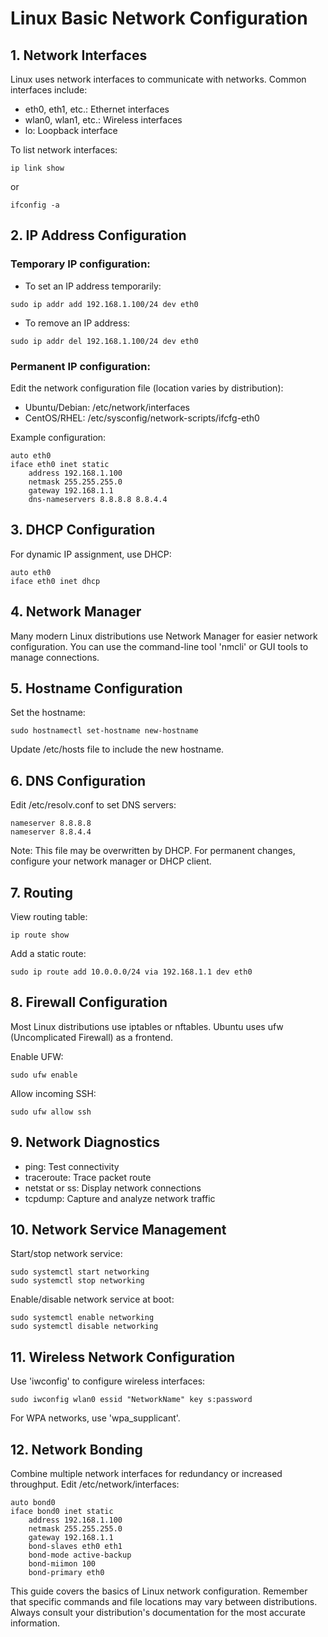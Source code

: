 # Linux Basic Network Configuration

## 1. Network Interfaces

Linux uses network interfaces to communicate with networks. Common interfaces include:

- eth0, eth1, etc.: Ethernet interfaces
- wlan0, wlan1, etc.: Wireless interfaces
- lo: Loopback interface

To list network interfaces:

```
ip link show
```

or

```
ifconfig -a
```

## 2. IP Address Configuration

### Temporary IP configuration:

- To set an IP address temporarily:

```
sudo ip addr add 192.168.1.100/24 dev eth0
```

- To remove an IP address:

```
sudo ip addr del 192.168.1.100/24 dev eth0
```

###  Permanent IP configuration:

Edit the network configuration file (location varies by distribution):

- Ubuntu/Debian: /etc/network/interfaces
- CentOS/RHEL: /etc/sysconfig/network-scripts/ifcfg-eth0

Example configuration:

```
auto eth0
iface eth0 inet static
    address 192.168.1.100
    netmask 255.255.255.0
    gateway 192.168.1.1
    dns-nameservers 8.8.8.8 8.8.4.4
```

## 3. DHCP Configuration

For dynamic IP assignment, use DHCP:

```
auto eth0
iface eth0 inet dhcp
```

## 4. Network Manager

Many modern Linux distributions use Network Manager for easier network configuration. You can use the command-line tool 'nmcli' or GUI tools to manage connections.

## 5. Hostname Configuration

Set the hostname:

```
sudo hostnamectl set-hostname new-hostname
```

Update /etc/hosts file to include the new hostname.

## 6. DNS Configuration

Edit /etc/resolv.conf to set DNS servers:

```
nameserver 8.8.8.8
nameserver 8.8.4.4
```

Note: This file may be overwritten by DHCP. For permanent changes, configure your network manager or DHCP client.

## 7. Routing

View routing table:

```
ip route show
```

Add a static route:

```
sudo ip route add 10.0.0.0/24 via 192.168.1.1 dev eth0
```

## 8. Firewall Configuration

Most Linux distributions use iptables or nftables. Ubuntu uses ufw (Uncomplicated Firewall) as a frontend.

Enable UFW:

```
sudo ufw enable
```

Allow incoming SSH:

```
sudo ufw allow ssh
```

## 9. Network Diagnostics

- ping: Test connectivity
- traceroute: Trace packet route
- netstat or ss: Display network connections
- tcpdump: Capture and analyze network traffic

## 10. Network Service Management

Start/stop network service:

```
sudo systemctl start networking
sudo systemctl stop networking
```

Enable/disable network service at boot:

```
sudo systemctl enable networking
sudo systemctl disable networking
```

## 11. Wireless Network Configuration

Use 'iwconfig' to configure wireless interfaces:

```
sudo iwconfig wlan0 essid "NetworkName" key s:password
```

For WPA networks, use 'wpa_supplicant'.

## 12. Network Bonding

Combine multiple network interfaces for redundancy or increased throughput. Edit /etc/network/interfaces:

```
auto bond0
iface bond0 inet static
    address 192.168.1.100
    netmask 255.255.255.0
    gateway 192.168.1.1
    bond-slaves eth0 eth1
    bond-mode active-backup
    bond-miimon 100
    bond-primary eth0
```

This guide covers the basics of Linux network configuration. Remember that specific commands and file locations may vary between distributions. Always consult your distribution's documentation for the most accurate information.
